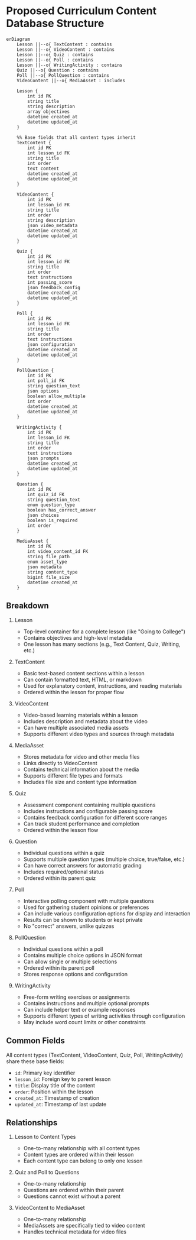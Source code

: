 # Proposed Curriculum Content Database Structure
```mermaid
erDiagram
    Lesson ||--o{ TextContent : contains
    Lesson ||--o{ VideoContent : contains
    Lesson ||--o{ Quiz : contains
    Lesson ||--o{ Poll : contains
    Lesson ||--o{ WritingActivity : contains
    Quiz ||--o{ Question : contains
    Poll ||--o{ PollQuestion : contains
    VideoContent ||--o{ MediaAsset : includes

    Lesson {
        int id PK
        string title
        string description
        array objectives
        datetime created_at
        datetime updated_at
    }

    %% Base fields that all content types inherit
    TextContent {
        int id PK
        int lesson_id FK
        string title
        int order
        text content
        datetime created_at
        datetime updated_at
    }

    VideoContent {
        int id PK
        int lesson_id FK
        string title
        int order
        string description
        json video_metadata
        datetime created_at
        datetime updated_at
    }

    Quiz {
        int id PK
        int lesson_id FK
        string title
        int order
        text instructions
        int passing_score
        json feedback_config
        datetime created_at
        datetime updated_at
    }

    Poll {
        int id PK
        int lesson_id FK
        string title
        int order
        text instructions
        json configuration
        datetime created_at
        datetime updated_at
    }

    PollQuestion {
        int id PK
        int poll_id FK
        string question_text
        json options
        boolean allow_multiple
        int order
        datetime created_at
        datetime updated_at
    }

    WritingActivity {
        int id PK
        int lesson_id FK
        string title
        int order
        text instructions
        json prompts
        datetime created_at
        datetime updated_at
    }

    Question {
        int id PK
        int quiz_id FK
        string question_text
        enum question_type
        boolean has_correct_answer
        json choices
        boolean is_required
        int order
    }

    MediaAsset {
        int id PK
        int video_content_id FK
        string file_path
        enum asset_type
        json metadata
        string content_type
        bigint file_size
        datetime created_at
    }
```

## Breakdown

1. Lesson

    - Top-level container for a complete lesson (like "Going to College")
    - Contains objectives and high-level metadata
    - One lesson has many sections (e.g., Text Content, Quiz, Writing, etc.)

2. TextContent
    - Basic text-based content sections within a lesson
    - Can contain formatted text, HTML, or markdown
    - Used for explanatory content, instructions, and reading materials
    - Ordered within the lesson for proper flow

3. VideoContent
    - Video-based learning materials within a lesson
    - Includes description and metadata about the video
    - Can have multiple associated media assets
    - Supports different video types and sources through metadata

4. MediaAsset
    - Stores metadata for video and other media files
    - Links directly to VideoContent
    - Contains technical information about the media
    - Supports different file types and formats
    - Includes file size and content type information

5. Quiz
    - Assessment component containing multiple questions
    - Includes instructions and configurable passing score
    - Contains feedback configuration for different score ranges
    - Can track student performance and completion
    - Ordered within the lesson flow

6. Question
    - Individual questions within a quiz
    - Supports multiple question types (multiple choice, true/false, etc.)
    - Can have correct answers for automatic grading
    - Includes required/optional status
    - Ordered within its parent quiz

7. Poll
    - Interactive polling component with multiple questions
    - Used for gathering student opinions or preferences
    - Can include various configuration options for display and interaction
    - Results can be shown to students or kept private
    - No "correct" answers, unlike quizzes

8. PollQuestion
    - Individual questions within a poll
    - Contains multiple choice options in JSON format
    - Can allow single or multiple selections
    - Ordered within its parent poll
    - Stores response options and configuration

9. WritingActivity
    - Free-form writing exercises or assignments
    - Contains instructions and multiple optional prompts
    - Can include helper text or example responses
    - Supports different types of writing activities through configuration
    - May include word count limits or other constraints

## Common Fields

All content types (TextContent, VideoContent, Quiz, Poll, WritingActivity) share these base fields:
- `id`: Primary key identifier
- `lesson_id`: Foreign key to parent lesson
- `title`: Display title of the content
- `order`: Position within the lesson
- `created_at`: Timestamp of creation
- `updated_at`: Timestamp of last update

## Relationships

1. Lesson to Content Types
    - One-to-many relationship with all content types
    - Content types are ordered within their lesson
    - Each content type can belong to only one lesson

2. Quiz and Poll to Questions
    - One-to-many relationship
    - Questions are ordered within their parent
    - Questions cannot exist without a parent

3. VideoContent to MediaAsset
    - One-to-many relationship
    - MediaAssets are specifically tied to video content
    - Handles technical metadata for video files